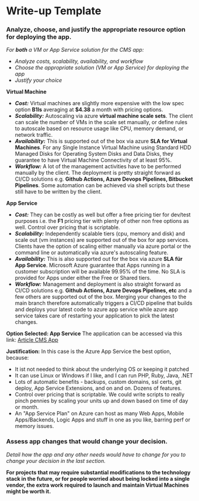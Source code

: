 # Write-up Template

### Analyze, choose, and justify the appropriate resource option for deploying the app.

*For **both** a VM or App Service solution for the CMS app:*
- *Analyze costs, scalability, availability, and workflow*
- *Choose the appropriate solution (VM or App Service) for deploying the app*
- *Justify your choice*

**Virtual Machine**
- ***Cost:*** Virtual machines are slightly more expensive with the low spec option **B1ls** averaging at **$4.38** a month with pricing options.
- ***Scalability:*** Autoscaling via azure **virtual machine scale sets**. The client can scale the number of VMs in the scale set manually, or define rules to autoscale based on resource usage like CPU, memory demand, or network traffic.
- ***Availability:*** This is supported out of the box via azure **SLA for Virtual Machines**. For any Single Instance Virtual Machine using Standard HDD Managed Disks for Operating System Disks and Data Disks, they guarantee to have Virtual Machine Connectivity of at least 95%.
- ***Workflow:*** A lot of the management activities have to be performed manually by the client. The deployment is pretty straight forward as CI/CD solutions e.g. **Github Actions, Azure Devops Pipelines, Bitbucket Pipelines**. Some automation can be achieved via shell scripts but these still have to be written by the client.

**App Service**
- ***Cost:*** They can be costly as well but offer a free pricing tier for dev/test purposes i.e. the **F1** pricing tier with plenty of other non free options as well. Control over pricing that is scriptable.
- ***Scalability:*** Independently scalable tiers (cpu, memory and disk) and scale out (vm instances) are supported out of the box for app services. Clients have the option of scaling either manually via azure portal or the command line or automatically via azure's autoscaling feature.
- ***Availability:*** This is also supported out for the box via azure **SLA für App Service**. Microsoft Azure guarantee that Apps running in a customer subscription will be available 99.95% of the time. No SLA is provided for Apps under either the Free or Shared tiers.
- ***Workflow:*** Management and deployment is also straight forward as CI/CD solutions e.g. **Github Actions, Azure Devops Pipelines, etc** and a few others are supported out of the box. Merging your changes to the main branch therefore automatically triggers a CI/CD pipeline that builds and deploys your latest code to azure app service while azure app service takes care of restarting your application to pick the latest changes.

**Option Selected: App Service**
The application can be accessed via this link: [Article CMS App](https://article-cms-app.azurewebsites.net/)

**Justification:** In this case is the Azure App Service the best option, because:
- It ist not needed to think about the underlying OS or keeping it patched
- It can use Linux  or Windows if I like, and I can run PHP, Ruby, Java, .NET
- Lots of automatic benefits - backups, custom domains, ssl certs, git deploy, App Service Extensions, and on and on. Dozens of features.
- Control over pricing that is scriptable. We could write scripts to really pinch pennies by scaling your units up and down based on time of day or month.
- An "App Service Plan" on Azure can host as many Web Apps, Mobile Apps/Backends, Logic Apps and stuff in one as you like, barring perf or memory issues.

### Assess app changes that would change your decision.

*Detail how the app and any other needs would have to change for you to change your decision in the last section.*

**For projects that may require substantial modifications to the technology stack in the future, or for people worried about being locked into a single vendor, the extra work required to launch and maintain Virtual Machines might be worth it.**
